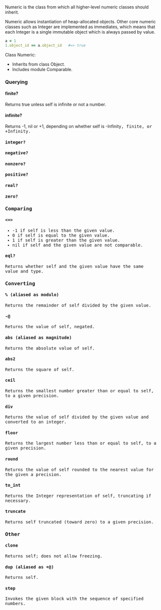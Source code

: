 Numeric is the class from which all higher-level numeric classes should inherit.

Numeric allows instantiation of heap-allocated objects.
Other core numeric classes such as Integer are implemented as immediates, which means that each Integer is a single immutable object which is always passed by value.

```ruby
a = 1
1.object_id == a.object_id   #=> true
```

Class Numeric:
- Inherits from class Object.
- Includes module Comparable.

### Querying

#### finite?
Returns true unless self is infinite or not a number.

#### infinite?
Returns -1, nil or +1, depending on whether self is -Infinity<tt>, finite, or <tt>+Infinity.

#### integer?

#### negative?

#### nonzero?

#### positive?

#### real?

#### zero?


### Comparing
#### <=>
- -1 if self is less than the given value.
- 0 if self is equal to the given value.
- 1 if self is greater than the given value.
- nil if self and the given value are not comparable.

#### eql?
Returns whether self and the given value have the same value and type.

### Converting
#### % (aliased as modulo)
Returns the remainder of self divided by the given value.

#### -@
Returns the value of self, negated.

#### abs (aliased as magnitude) 
Returns the absolute value of self.

#### abs2
Returns the square of self.

#### ceil
Returns the smallest number greater than or equal to self, to a given precision.

#### div
Returns the value of self divided by the given value and converted to an integer.

#### floor
Returns the largest number less than or equal to self, to a given precision.

#### round
Returns the value of self rounded to the nearest value for the given a precision.

#### to_int
Returns the Integer representation of self, truncating if necessary.

#### truncate
Returns self truncated (toward zero) to a given precision.

### Other
#### clone
Returns self; does not allow freezing.

#### dup (aliased as +@)
Returns self.

#### step
Invokes the given block with the sequence of specified numbers.



